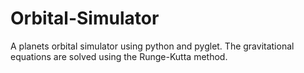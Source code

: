 # Orbital-Simulator
A planets orbital simulator using python and pyglet. The gravitational equations are solved using the Runge-Kutta method.
